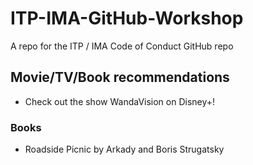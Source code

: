 # ITP-IMA-GitHub-Workshop

A repo for the ITP / IMA Code of Conduct GitHub repo

## Movie/TV/Book recommendations

* Check out the show WandaVision on Disney+!

### Books
* Roadside Picnic by Arkady and Boris Strugatsky

